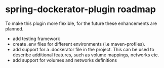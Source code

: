 # spring-dockerator-plugin roadmap

To make this plugin more flexible, for the future these enhancements are planned.

- add testing framework
- create .env files for different environments (i.e maven-profiles).
- add support for a .dockerator file in the project. This can be used to describe additional features, such as volume mappings, networks etc.   
- add support for volumes and networks definitions
